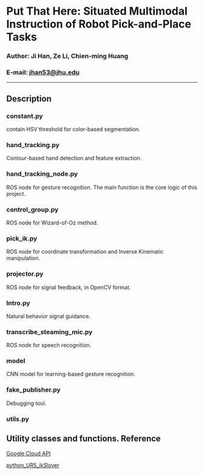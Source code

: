 Put That Here: Situated Multimodal Instruction of Robot Pick-and-Place Tasks
==========================================================
### Author: Ji Han, Ze Li, Chien-ming Huang
### E-mail: jhan53@jhu.edu
****
Description
------
### constant.py
contain HSV threshold for color-based segmentation.
### hand_tracking.py
Contour-based hand detection and feature extraction.
### hand_tracking_node.py
ROS node for gesture recognition. The main function is the core logic of this project.
### control_group.py
ROS node for Wizard-of-Oz method.
### pick_ik.py
ROS node for coordinate transformation and Inverse Kinematic manipulation.
### projector.py
ROS node for signal feedback, in OpenCV format.
### Intro.py
Natural behavior signal guidance.
### transcribe_steaming_mic.py
ROS node for speech recognition.
### model
CNN model for learning-based gesture recognition.
### fake_publisher.py
Debugging tool.
### utils.py
Utility classes and functions.
Reference
----------
[Google Cloud API](https://github.com/GoogleCloudPlatform/python-docs-samples/blob/master/speech/cloud-client/transcribe_streaming_mic.py)


[python_UR5_ikSlover](https://github.com/fjonath1/python_UR5_ikSolver)
